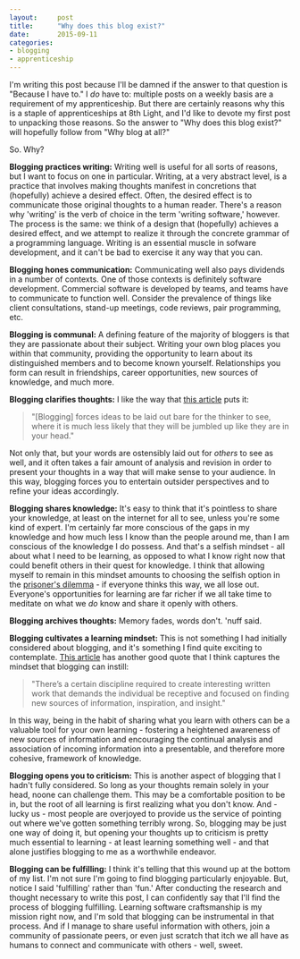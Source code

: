 ```yaml
---
layout:     post
title:      "Why does this blog exist?"
date:       2015-09-11
categories:
- blogging
- apprenticeship
---
```

I'm writing this post because I'll be damned if the answer to that question is "Because I have to." I *do* have to: multiple posts on a weekly basis are a requirement of my apprenticeship. But there are certainly reasons why this is a staple of apprenticeships at 8th Light, and I'd like to devote my first post to unpacking those reasons. So the answer to "Why does this blog exist?" will hopefully follow from "Why blog at all?"

So. Why?

**Blogging practices writing:** Writing well is useful for all sorts of reasons, but I want to focus on one in particular. Writing, at a very abstract level, is a practice that involves making thoughts manifest in concretions that (hopefully) achieve a desired effect. Often, the desired effect is to communicate those original thoughts to a human reader. There's a reason why 'writing' is the verb of choice in the term 'writing software,' however. The process is the same: we think of a design that (hopefully) achieves a desired effect, and we attempt to realize it through the concrete grammar of a programming language. Writing is an essential muscle in sofware development, and it can't be bad to exercise it any way that you can.

**Blogging hones communication:** Communicating well also pays dividends in a number of contexts. One of those contexts is definitely software development. Commercial software is developed by teams, and teams have to communicate to function well. Consider the prevalence of things like client consultations, stand-up meetings, code reviews, pair programming, etc.

**Blogging is communal:** A defining feature of the majority of bloggers is that they are passionate about their subject. Writing your own blog places you within that community, providing the opportunity to learn about its distinguished members and to become known yourself. Relationships you form can result in friendships, career opportunities, new sources of knowledge, and much more.

**Blogging clarifies thoughts:** I like the way that [this article](http://www.sparringmind.com/benefits-of-writing/) puts it:

>"[Blogging] forces ideas to be laid out bare for the thinker to see, where it is much less likely that they will be jumbled up like they are in your head."

Not only that, but your words are ostensibly laid out for *others* to see as well, and it often takes a fair amount of analysis and revision in order to present your thoughts in a way that will make sense to your audience. In this way, blogging forces you to entertain outsider perspectives and to refine your ideas accordingly.

**Blogging shares knowledge:** It's easy to think that it's pointless to share your knowledge, at least on the internet for all to see, unless you're some kind of expert. I'm certainly far more conscious of the gaps in my knowledge and how much less I know than the people around me, than I am conscious of the knowledge I do possess. And that's a selfish mindset - all about what I need to be learning, as opposed to what I know right now that could benefit others in their quest for knowledge. I think that allowing myself to remain in this mindset amounts to choosing the selfish option in the [prisoner's dilemma](https://en.wikipedia.org/wiki/Prisoner%27s_dilemma) - if everyone thinks this way, we all lose out. Everyone's opportunities for learning are far richer if we all take time to meditate on what we *do* know and share it openly with others.

**Blogging archives thoughts:** Memory fades, words don't. 'nuff said.

**Blogging cultivates a learning mindset:** This is not something I had initially considered about blogging, and it's something I find quite exciting to contemplate. [This article](http://www.sparringmind.com/benefits-of-writing/) has another good quote that I think captures the mindset that blogging can instill:

>"There’s a certain discipline required to create interesting written work that demands the individual be receptive and focused on finding new sources of information, inspiration, and insight."

In this way, being in the habit of sharing what you learn with others can be a valuable tool for your own learning - fostering a heightened awareness of new sources of information and encouraging the continual analysis and association of incoming information into a presentable, and therefore more cohesive, framework of knowledge.

**Blogging opens you to criticism:** This is another aspect of blogging that I hadn't fully considered. So long as your thoughts remain solely in your head, noone can challenge them. This may be a comfortable position to be in, but the root of all learning is first realizing what you don't know. And - lucky us - most people are overjoyed to provide us the service of pointing out where we've gotten something terribly wrong. So, blogging may be just one way of doing it, but opening your thoughts up to criticism is pretty much essential to learning - at least learning something well - and that alone justifies blogging to me as a worthwhile endeavor.

**Blogging can be fulfilling:** I think it's telling that this wound up at the bottom of my list. I'm not sure I'm going to find blogging particularly enjoyable. But, notice I said 'fulfilling' rather than 'fun.' After conducting the research and thought necessary to write this post, I can confidently say that I'll find the process of blogging fulfilling. Learning software craftsmanship is my mission right now, and I'm sold that blogging can be instrumental in that process. And if I manage to share useful information with others, join a community of passionate peers, or even just scratch that itch we all have as humans to connect and communicate with others - well, sweet.

